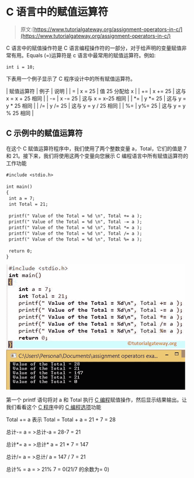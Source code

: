 # C 语言中的赋值运算符

> 原文:[https://www.tutorialgateway.org/assignment-operators-in-c/](https://www.tutorialgateway.org/assignment-operators-in-c/)

C 语言中的赋值操作符是 C 语言编程操作符的一部分，对于给声明的变量赋值非常有用。Equals (=)运算符是 c 语言中最常用的赋值运算符。例如:

```
int i = 10;
```

下表用一个例子显示了 C 程序设计中的所有赋值运算符。

| 赋值运算符 | 例子 | 说明 |
| = | x = 25 | 值 25 分配给 x |
| += | x += 25 | 这与 x = x + 25 相同 |
| -= | x -= 25 | 这与 x = x–25 相同 |
| *= | y *= 25 | 这与 y = y * 25 相同 |
| /= | y /= 25 | 这与 y = y / 25 相同 |
| %= | y%= 25 | 这与 y = y % 25 相同 |

## C 示例中的赋值运算符

在这个 C 赋值运算符程序中，我们使用了两个整数变量 a，Total，它们的值是 7 和 21。接下来，我们将使用这两个变量向您展示 C 编程语言中所有赋值运算符的工作功能

```
#include <stdio.h>

int main()
{
 int a = 7;
 int Total = 21;

 printf(" Value of the Total = %d \n", Total += a );
 printf(" Value of the Total = %d \n", Total -= a );
 printf(" Value of the Total = %d \n", Total *= a );
 printf(" Value of the Total = %d \n", Total /= a );
 printf(" Value of the Total = %d \n", Total %= a );

 return 0;
}
```

![Assignment Operators in C Programming Language](img/34b1e16729730572fb788cf299db38c6.png)

第一个 printf 语句将对 a 和 Total 执行 [C 编程](https://www.tutorialgateway.org/c-programming/)赋值操作，然后显示结果输出。让我们看看这个 [C 程序](https://www.tutorialgateway.org/c-programming-examples/)中的 [C 编程选项](https://www.tutorialgateway.org/c-programming-operators/)功能

Total += a 表示
Total = Total + a = 21 + 7 = 28

总计-= a = >总计-a = 28-7 = 21

总计*= a = >总计* a = 21 * 7 = 147

总计/= a = >总计/ a = 147 / 7 = 21

总计% = a = > 21% 7 = 0(21/7 的余数为= 0)